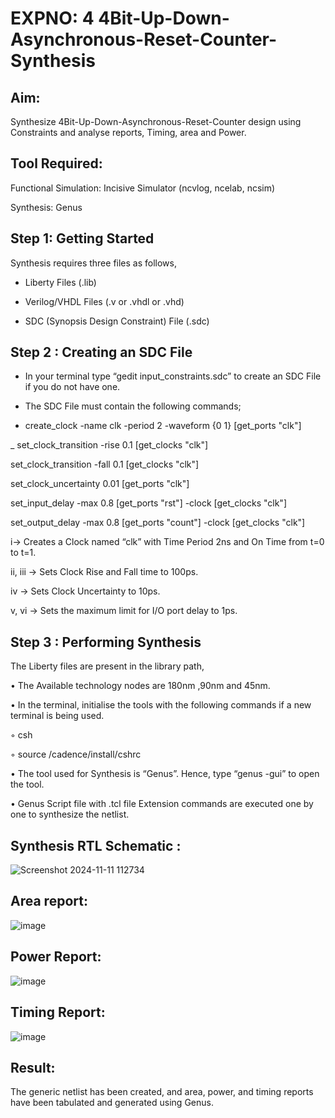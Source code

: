#  EXPNO: 4  4Bit-Up-Down-Asynchronous-Reset-Counter-Synthesis

## Aim:

Synthesize 4Bit-Up-Down-Asynchronous-Reset-Counter design using Constraints and analyse reports, Timing, area and Power.

## Tool Required:

Functional Simulation: Incisive Simulator (ncvlog, ncelab, ncsim)

Synthesis: Genus

## Step 1: Getting Started

Synthesis requires three files as follows,

+ Liberty Files (.lib)

+ Verilog/VHDL Files (.v or .vhdl or .vhd)

+ SDC (Synopsis Design Constraint) File (.sdc)

 ## Step 2 : Creating an SDC File

+	In your terminal type “gedit input_constraints.sdc” to create an SDC File if you do not have one.

+	The SDC File must contain the following commands;

- create_clock -name clk -period 2 -waveform {0 1} [get_ports "clk"]

 _ set_clock_transition -rise 0.1 [get_clocks "clk"]

set_clock_transition -fall 0.1 [get_clocks "clk"]

set_clock_uncertainty 0.01 [get_ports "clk"]

set_input_delay -max 0.8 [get_ports "rst"] -clock [get_clocks "clk"]

set_output_delay -max 0.8 [get_ports "count"] -clock [get_clocks "clk"]

i→ Creates a Clock named “clk” with Time Period 2ns and On Time from t=0 to t=1.

ii, iii → Sets Clock Rise and Fall time to 100ps.

iv → Sets Clock Uncertainty to 10ps.

v, vi → Sets the maximum limit for I/O port delay to 1ps.

## Step 3 : Performing Synthesis

The Liberty files are present in the library path,

• The Available technology nodes are 180nm ,90nm and 45nm.

• In the terminal, initialise the tools with the following commands if a new terminal is being
used.

◦ csh

◦ source /cadence/install/cshrc

• The tool used for Synthesis is “Genus”. Hence, type “genus -gui” to open the tool.

• Genus Script file with .tcl file Extension commands are executed one by one to synthesize the netlist.

## Synthesis RTL Schematic :
![Screenshot 2024-11-11 112734](https://github.com/user-attachments/assets/a5d05b93-fc0b-41f8-aac7-361182d7cdf8)

## Area report:
![image](https://github.com/user-attachments/assets/cbd6504c-e025-4fc7-b123-6c4dfe111901)

## Power Report:
![image](https://github.com/user-attachments/assets/aa2e5a83-2800-4946-a3e4-2bba4660fe27)

## Timing Report: 
![image](https://github.com/user-attachments/assets/e2fd13a5-4c90-4a92-b290-e10534c5b635)

## Result: 
The generic netlist has been created, and area, power, and timing reports have been tabulated and generated using Genus.





